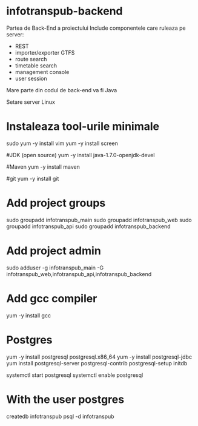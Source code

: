 # infotranspub-backend
Partea de Back-End a proiectului
Include componentele care ruleaza pe server:
* REST
* importer/exporter GTFS
* route search
* timetable search
* management console
* user session

Mare parte din codul de back-end va fi Java

Setare server Linux

# Instaleaza tool-urile minimale
sudo yum -y install vim
yum -y install screen

#JDK (open source)
yum -y  install java-1.7.0-openjdk-devel

#Maven
yum -y install maven

#git
yum -y install git

# Add project groups
sudo groupadd infotranspub_main
sudo groupadd infotranspub_web
sudo groupadd infotranspub_api
sudo groupadd infotranspub_backend


# Add project admin
sudo adduser <user>  -g infotranspub_main -G infotranspub_web,infotranspub_api,infotranspub_backend

# Add gcc compiler
yum -y install gcc

# Postgres
yum -y install postgresql postgresql.x86_64
yum -y install  postgresql-jdbc
yum install postgresql-server postgresql-contrib
postgresql-setup initdb


systemctl start postgresql
systemctl enable postgresql

# With the user postgres

createdb infotranspub
psql -d infotranspub


